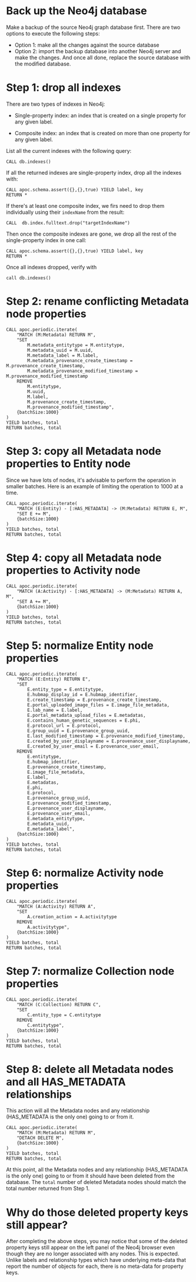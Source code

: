 # Back up the Neo4j database

Make a backup of the source Neo4j graph database first. There are two options to execute the following steps:

- Option 1: make all the changes against the source database
- Option 2: import the backup database into another Neo4j server and make the changes. And once all done, replace the source database with the modified database.

# Step 1: drop all indexes

There are two types of indexes in Neo4j:

- Single-property index: an index that is created on a single property for any given label.

- Composite index: an index that is created on more than one property for any given label.

List all the current indexes with the following query:

````
CALL db.indexes()
````

If all the returned indexes are single-property index, drop all the indexes with:

````
CALL apoc.schema.assert({},{},true) YIELD label, key 
RETURN *
````

If there's at least one composite index, we firs need to drop them individually using their `indexName` from the result:

````
CALL  db.index.fulltext.drop("targetIndexName")
````

Then once the composite indexes are gone, we drop all the rest of the single-property index in one call:

````
CALL apoc.schema.assert({},{},true) YIELD label, key 
RETURN *
````

Once all indexes dropped, verify with 

````
call db.indexes()
````

# Step 2: rename conflicting Metadata node properties

````
CALL apoc.periodic.iterate(
    "MATCH (M:Metadata) RETURN M", 
    "SET 
        M.metadata_entitytype = M.entitytype, 
        M.metadata_uuid = M.uuid, 
        M.metadata_label = M.label,
        M.metadata_provenance_create_timestamp = M.provenance_create_timestamp,
        M.metadata_provenance_modified_timestamp = M.provenance_modified_timestamp
    REMOVE 
        M.entitytype, 
        M.uuid, 
        M.label, 
        M.provenance_create_timestamp, 
        M.provenance_modified_timestamp", 
    {batchSize:1000}
)
YIELD batches, total 
RETURN batches, total
````

# Step 3: copy all Metadata node properties to Entity node

Since we have lots of nodes, it's advisable to perform the operation in smaller batches. Here is an example of limiting the operation to 1000 at a time.

````
CALL apoc.periodic.iterate(
    "MATCH (E:Entity) - [:HAS_METADATA] -> (M:Metadata) RETURN E, M", 
    "SET E += M", 
    {batchSize:1000}
)
YIELD batches, total 
RETURN batches, total
````

# Step 4: copy all Metadata node properties to Activity node

````
CALL apoc.periodic.iterate(
    "MATCH (A:Activity) - [:HAS_METADATA] -> (M:Metadata) RETURN A, M", 
    "SET A += M", 
    {batchSize:1000}
)
YIELD batches, total 
RETURN batches, total
````

# Step 5: normalize Entity node properties

````
CALL apoc.periodic.iterate(
    "MATCH (E:Entity) RETURN E", 
    "SET 
        E.entity_type = E.entitytype,
        E.hubmap_display_id = E.hubmap_identifier,
        E.create_timestamp = E.provenance_create_timestamp,
        E.portal_uploaded_image_files = E.image_file_metadata,
        E.lab_name = E.label,
        E.portal_metadata_upload_files = E.metadatas,
        E.contains_human_genetic_sequences = E.phi,
        E.protocol_url = E.protocol,
        E.group_uuid = E.provenance_group_uuid,
        E.last_modified_timestamp = E.provenance_modified_timestamp,
        E.created_by_user_displayname = E.provenance_user_displayname,
        E.created_by_user_email = E.provenance_user_email,
    REMOVE 
        E.entitytype,
        E.hubmap_identifier,
        E.provenance_create_timestamp,
        E.image_file_metadata,
        E.label,
        E.metadatas,
        E.phi,
        E.protocol,
        E.provenance_group_uuid,
        E.provenance_modified_timestamp,
        E.provenance_user_displayname,
        E.provenance_user_email,
        E.metadata_entitytype,
        E.metadata_uuid,
        E.metadata_label", 
    {batchSize:1000}
)
YIELD batches, total 
RETURN batches, total
````

# Step 6: normalize Activity node properties

````
CALL apoc.periodic.iterate(
    "MATCH (A:Activity) RETURN A", 
    "SET 
        A.creation_action = A.activitytype
    REMOVE 
        A.activitytype", 
    {batchSize:1000}
)
YIELD batches, total 
RETURN batches, total
````

# Step 7: normalize Collection node properties

````
CALL apoc.periodic.iterate(
    "MATCH (C:Collection) RETURN C", 
    "SET 
        C.entity_type = C.entitytype
    REMOVE 
        C.entitytype", 
    {batchSize:1000}
)
YIELD batches, total 
RETURN batches, total
````

# Step 8: delete all Metadata nodes and all HAS_METADATA relationships

This action will all the Metadata nodes and any relationship (HAS_METADATA is the only one) going to or from it.

````
CALL apoc.periodic.iterate(
    "MATCH (M:Metadata) RETURN M", 
    "DETACH DELETE M", 
    {batchSize:1000}
)
YIELD batches, total 
RETURN batches, total
````

At this point, all the Metadata nodes and any relationship (HAS_METADATA is the only one) going to or from it should have been deleted from the database. The `total` number of deleted Metadata nodes should match the total number returned from Step 1.

# Why do those deleted property keys still appear?

After completing the above steps, you may notice that some of the deleted property keys still appear on the left panel of the Neo4j browser even though they are no longer associated with any nodes. This is expected. Unlike labels and relationship types which have underlying meta-data that report the number of objects for each, there is no meta-data for property keys.
